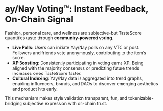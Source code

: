 # ay/Nay Voting™: Instant Feedback, On-Chain Signal

Fashion, personal care, and wellness are subjective-but TasteScore quantifies taste through **community-powered voting**.

* **Live Polls**: Users can initiate Yay/Nay polls on any VTO or post. Followers and friends vote anonymously, contributing to the item's score.
* **XP Boosting**: Consistently participating in voting earns XP. Being aligned with the majority consensus or predicting future trends increases one’s TasteScore faster.
* **Cultural Indexing**: Yay/Nay data is aggregated into trend graphs, enabling influencers, brands, and DAOs to discover emerging aesthetics and product hits early.

This mechanism makes style validation transparent, fun, and tokenizable-bridging subjective expression with on-chain trust.
